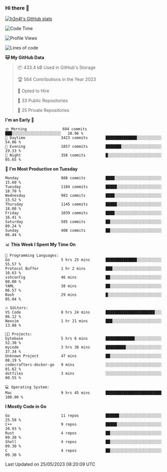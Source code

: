 ### Hi there 👋

[![h3n4l's GitHub stats](https://github-readme-stats.vercel.app/api?username=h3n4l&count_private=true&show_icons=true&theme=radical)](https://github.com/h3n4l/github-readme-stats)

<!--START_SECTION:waka-->
![Code Time](http://img.shields.io/badge/Code%20Time-1%2C239%20hrs%2036%20mins-blue)

![Profile Views](http://img.shields.io/badge/Profile%20Views-0-blue)

![Lines of code](https://img.shields.io/badge/From%20Hello%20World%20I%27ve%20Written-3.0%20million%20lines%20of%20code-blue)

**🐱 My GitHub Data** 

> 📦 433.4 kB Used in GitHub's Storage 
 > 
> 🏆 564 Contributions in the Year 2023
 > 
> 💼 Opted to Hire
 > 
> 📜 33 Public Repositories 
 > 
> 🔑 25 Private Repositories 
 > 
**I'm an Early 🐤** 

```text
🌞 Morning                694 commits         ███░░░░░░░░░░░░░░░░░░░░░░   10.96 % 
🌆 Daytime                3423 commits        ██████████████░░░░░░░░░░░   54.06 % 
🌃 Evening                1857 commits        ███████░░░░░░░░░░░░░░░░░░   29.33 % 
🌙 Night                  358 commits         █░░░░░░░░░░░░░░░░░░░░░░░░   05.65 % 
```
📅 **I'm Most Productive on Tuesday** 

```text
Monday                   988 commits         ████░░░░░░░░░░░░░░░░░░░░░   15.60 % 
Tuesday                  1184 commits        █████░░░░░░░░░░░░░░░░░░░░   18.70 % 
Wednesday                983 commits         ████░░░░░░░░░░░░░░░░░░░░░   15.52 % 
Thursday                 1145 commits        █████░░░░░░░░░░░░░░░░░░░░   18.08 % 
Friday                   1039 commits        ████░░░░░░░░░░░░░░░░░░░░░   16.41 % 
Saturday                 585 commits         ██░░░░░░░░░░░░░░░░░░░░░░░   09.24 % 
Sunday                   408 commits         ██░░░░░░░░░░░░░░░░░░░░░░░   06.44 % 
```


📊 **This Week I Spent My Time On** 

```text
💬 Programming Languages: 
Go                       5 hrs 25 mins       ██████████████░░░░░░░░░░░   55.57 % 
Protocol Buffer          1 hr 2 mins         ███░░░░░░░░░░░░░░░░░░░░░░   10.63 % 
sshconfig                46 mins             ██░░░░░░░░░░░░░░░░░░░░░░░   08.00 % 
YAML                     38 mins             ██░░░░░░░░░░░░░░░░░░░░░░░   06.57 % 
Bash                     29 mins             █░░░░░░░░░░░░░░░░░░░░░░░░   05.04 % 

🔥 Editors: 
VS Code                  8 hrs 24 mins       ██████████████████████░░░   86.12 % 
Neovim                   1 hr 21 mins        ███░░░░░░░░░░░░░░░░░░░░░░   13.88 % 

🐱‍💻 Projects: 
bytebase                 5 hrs 6 mins        █████████████░░░░░░░░░░░░   52.30 % 
mycode                   3 hrs 38 mins       █████████░░░░░░░░░░░░░░░░   37.34 % 
Unknown Project          47 mins             ██░░░░░░░░░░░░░░░░░░░░░░░   08.19 % 
codecrafters-docker-go   9 mins              ░░░░░░░░░░░░░░░░░░░░░░░░░   01.62 % 
dotfiles                 3 mins              ░░░░░░░░░░░░░░░░░░░░░░░░░   00.55 % 

💻 Operating System: 
Mac                      9 hrs 45 mins       █████████████████████████   100.00 % 
```

**I Mostly Code in Go** 

```text
Go                       11 repos            ██████░░░░░░░░░░░░░░░░░░░   25.58 % 
C++                      9 repos             █████░░░░░░░░░░░░░░░░░░░░   20.93 % 
Rust                     4 repos             ██░░░░░░░░░░░░░░░░░░░░░░░   09.30 % 
Shell                    4 repos             ██░░░░░░░░░░░░░░░░░░░░░░░   09.30 % 
C                        4 repos             ██░░░░░░░░░░░░░░░░░░░░░░░   09.30 % 
```




 Last Updated on 25/05/2023 08:20:09 UTC
<!--END_SECTION:waka-->

